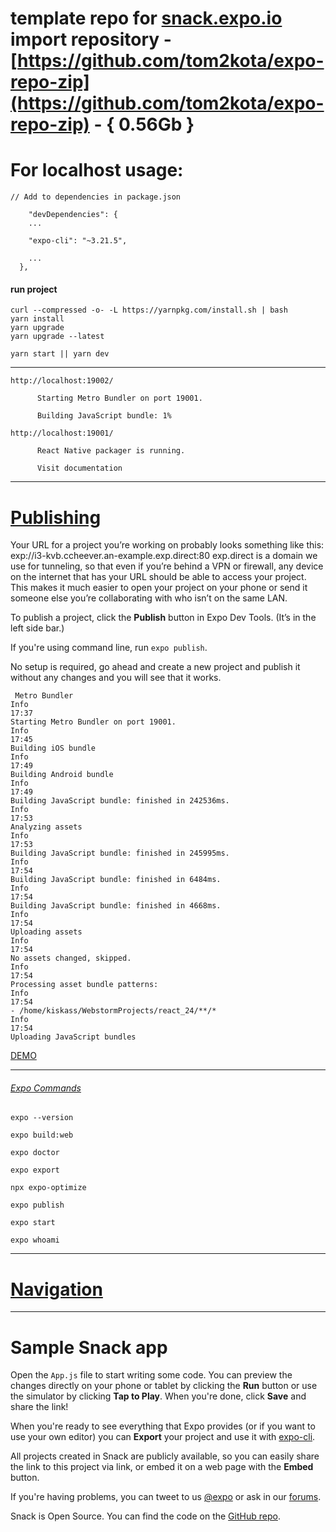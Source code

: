 # template repo for [snack.expo.io](https://expo.io/snacks/) import repository - [https://github.com/tom2kota/expo-repo-zip](https://github.com/tom2kota/expo-repo-zip) - { 0.56Gb }


# For localhost usage:
```
// Add to dependencies in package.json

    "devDependencies": {
    ...

    "expo-cli": "~3.21.5",
    
    ...
  },
```

#### run project
```
curl --compressed -o- -L https://yarnpkg.com/install.sh | bash
yarn install
yarn upgrade
yarn upgrade --latest

yarn start || yarn dev
```
---------------



    http://localhost:19002/
```
      Starting Metro Bundler on port 19001.

      Building JavaScript bundle: 1%
```

    http://localhost:19001/
```
      React Native packager is running.

      Visit documentation
```
---------------

# [Publishing](https://docs.expo.io/workflow/publishing/)

Your URL for a project you’re working on probably looks something like this: exp://i3-kvb.ccheever.an-example.exp.direct:80
exp.direct is a domain we use for tunneling, so that even if you’re behind a VPN or firewall, any device on the internet that has your URL should be able to access your project. This makes it much easier to open your project on your phone or send it someone else you’re collaborating with who isn’t on the same LAN.

To publish a project, click the **Publish** button in Expo Dev Tools. (It’s in the left side bar.) 

If you're using command line, run ```expo publish```. 

No setup is required, go ahead and create a new project and publish it without any changes and you will see that it works.

```
 Metro Bundler
Info
17:37
Starting Metro Bundler on port 19001.
Info
17:45
Building iOS bundle
Info
17:49
Building Android bundle
Info
17:49
Building JavaScript bundle: finished in 242536ms.
Info
17:53
Analyzing assets
Info
17:53
Building JavaScript bundle: finished in 245995ms.
Info
17:54
Building JavaScript bundle: finished in 6484ms.
Info
17:54
Building JavaScript bundle: finished in 4668ms.
Info
17:54
Uploading assets
Info
17:54
No assets changed, skipped.
Info
17:54
Processing asset bundle patterns:
Info
17:54
- /home/kiskass/WebstormProjects/react_24/**/*
Info
17:54
Uploading JavaScript bundles
```


[DEMO](https://expo.io/@tom2kota/expo-repo-zip)

---------------
###### [Expo Commands](https://docs.expo.io/workflow/expo-cli/#installation)

```
expo --version

expo build:web

expo doctor

expo export

npx expo-optimize

expo publish

expo start

expo whoami

```


---------------

# [Navigation](https://reactnavigation.org/docs/navigation-lifecycle)

---------------

# Sample Snack app

Open the `App.js` file to start writing some code. You can preview the changes directly on your phone or tablet by clicking the **Run** button or use the simulator by clicking **Tap to Play**. When you're done, click **Save** and share the link!

When you're ready to see everything that Expo provides (or if you want to use your own editor) you can **Export** your project and use it with [expo-cli](https://docs.expo.io/versions/latest/introduction/installation.html).

All projects created in Snack are publicly available, so you can easily share the link to this project via link, or embed it on a web page with the **Embed** button.

If you're having problems, you can tweet to us [@expo](https://twitter.com/expo) or ask in our [forums](https://forums.expo.io).

Snack is Open Source. You can find the code on the [GitHub repo](https://github.com/expo/snack-web).
